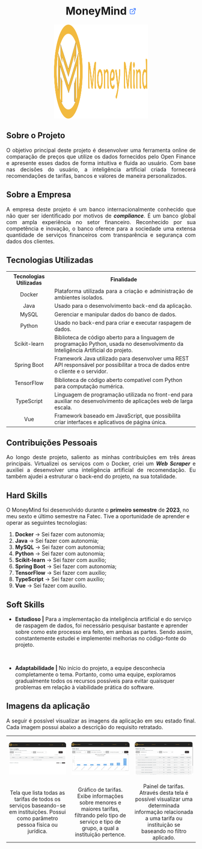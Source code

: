 <h1 align="center"><b>MoneyMind <a href="https://github.com/Barbara-BB/FatecAPI-06"><img src="/docs/assets/external-link.png"  width="19" height="19"></a>
</h1></b>

<p align="center"> 
   <img src="/docs/assets/moneymind.svg" width="250" height="250">
</p>

## **Sobre o Projeto**

<p align="justify">O objetivo principal deste projeto é desenvolver uma ferramenta online de comparação de preços que utilize os dados fornecidos pelo Open Finance e apresente esses dados de forma intuitiva e fluida ao usuário. Com base nas decisões do usuário, a inteligência artificial criada fornecerá recomendações de tarifas, bancos e valores de maneira personalizados.</p>

## **Sobre a Empresa**

<p align="justify">A empresa deste projeto é um banco internacionalmente conhecido que não quer ser identificado por motivos de <i><b>compliance</i></b>. É um banco global com ampla experiência no setor financeiro. Reconhecido por sua competência e inovação, o banco oferece para a sociedade uma extensa quantidade de serviços financeiros com transparência e segurança com dados dos clientes.</p>

## **Tecnologias Utilizadas**

<p align="justify"></p>

<table>
    <tr>
        <th>Tecnologias Utilizadas</th>
        <th>Finalidade</th>
    </tr>
    <tr>
        <td align="center">Docker</td>
        <td align="justify">Plataforma utilizada para a criação e administração de ambientes isolados.</td>
    </tr>
    <tr>
        <td align="center">Java</td>
        <td align="justify">Usado para o desenvolvimento back-end da aplicação.</td>
    </tr>
        <tr>
        <td align="center">MySQL</td>
        <td align="justify">Gerenciar e manipular dados do banco de dados.</td>
    </tr>
    <tr>
        <td align="center">Python</td>
        <td align="left">Usado no back-end para criar e executar raspagem de dados.</td>
    </tr>
    <tr>
        <td align="center">Scikit-learn</td>
        <td align="left">Biblioteca de código aberto para a linguagem de programação Python, usada no desenvolvimento da Inteligência Artificial do projeto.</td>
    </tr>
    <tr>
        <td align="center">Spring Boot</td>
        <td align="left">Framework Java utilizado para desenvolver uma REST API responsável por possibilitar a troca de dados entre o cliente e o servidor.</td>
    </tr>
    <tr>
        <td align="center">TensorFlow</td>
        <td align="left">Biblioteca de código aberto compatível com Python para computação numérica.</td>
    </tr>
    <tr>
        <td align="center">TypeScript</td>
        <td align="left">Linguagem de programação utilizada no front-end para auxiliar no desenvolvimento de aplicações web de larga escala.</td>  
    </tr>
    <tr>
        <td align="center">Vue</td>
        <td align="left">Framework baseado em JavaScript, que possibilita criar interfaces e aplicativos de página única.</td>  
    </tr> 

</table>

## **Contribuições Pessoais**

<p align="justify">Ao longo deste projeto, saliento as minhas contribuições em três áreas principais. Virtualizei os serviços com o Docker, criei um <i><b>Web Scraper</i></b> e auxiliei a desenvolver uma inteligência artificial de recomendação. Eu também ajudei a estruturar o back-end do projeto, na sua totalidade.</p>

## **Hard Skills**

O MoneyMind foi desenvolvido durante o **primeiro semestre** de **2023**, no meu sexto e último semestre na Fatec. Tive a oportunidade de aprender e operar as seguintes tecnologias:

  1.  **Docker** &#8594; Sei fazer com autonomia;
  2.  **Java** &#8594; Sei fazer com autonomia;
  3.  **MySQL** &#8594; Sei fazer com autonomia;
  4.  **Python** &#8594; Sei fazer com autonomia;
  5.  **Scikit-learn** &#8594; Sei fazer com auxílio;
  6.  **Spring Boot** &#8594; Sei fazer com autonomia;
  7.  **TensorFlow** &#8594; Sei fazer com auxílio;
  8.  **TypeScript** &#8594; Sei fazer com auxílio;
  9.  **Vue** &#8594; Sei fazer com auxílio.

## **Soft Skills**

* **Estudioso |** Para a implementação da inteligência artificial e do serviço de raspagem de dados, foi necessário pesquisar bastante e aprender sobre como este processo era feito, em ambas as partes. Sendo assim, constantemente estudei e implementei melhorias no código-fonte do projeto.

<br>

* **Adaptabilidade |** No início do projeto, a equipe desconhecia completamente o tema. Portanto, como uma equipe, exploramos gradualmente todos os recursos possíveis para evitar quaisquer problemas em relação à viabilidade prática do software.

## **Imagens da aplicação**

<p align="justify">A seguir é possível visualizar as imagens da aplicação em seu estado final. Cada imagem possui abaixo a descrição do requisito retratado.</p>

<table align="center">
   <tr>
      <td>
         <p align="center"><img src="/docs/FatecAPI-06/tariff-screen.png" width="1080"/></p>
      </td>
      <td>
         <p align="center"><img src="/docs/FatecAPI-06/dashboard-containing-tariffs.png" width="1080"/></p>
      </td>
      <td>
         <p align="center"><img src="/docs/FatecAPI-06/dashboard-that-displays-specific-data.png" width="1080"/></p>
      </td>
   </tr>
   <tr>
      <td align="center">Tela que lista todas as tarifas de todos os serviços baseando-se em instituições. Possui como parâmetro pessoa física ou jurídica.</td>
      <td align="center">Gráfico de tarifas. Exibe informações sobre menores e maiores tarifas, filtrando pelo tipo de serviço e tipo de grupo, a qual a instituição pertence.</td>
      <td align="center">Painel de tarifas. Através desta tela é possível visualizar uma determinada informação relacionada a uma tarifa ou instituição se baseando no filtro aplicado. </td>
   </tr>
   <!-- <tr>
      <td>
         <p align="center"><img src="/docs/FatecAPI-06/" width="150" height="300"/></p>
      </td>
      <td>
         <p align="center"><img src="/docs/FatecAPI-06/" width="150" height="300" /></p>
      </td>
      <td>
         <p align="center"><img src="/docs/FatecAPI-06/" width="150" height="300" /></p>
      </td>
   </tr>
   <tr>
      <td align="center">Text.</td>
      <td align="center">Text.</td>
      <td align="center">Text.</td>
   </tr>
   <tr>
      <td>
         <p align="center"><img src="/docs/FatecAPI-06/" width="150" height="300" /></p>
      </td>
      <td>
         <p align="center"><img src="/docs/FatecAPI-06/" width="150" height="300" /></p>
      </td>
      <td>
         <p align="center"><img src="/docs/FatecAPI-06/" width="150" height="300"/></p>
      </td>
   </tr>
   <tr>
      <td align="center">Text.</td>
      <td align="center">Text. </td>
      <td align="center">Text.</td>
   </tr>
   <tr>
      <td>
         <p align="center"><img src="/docs/FatecAPI-06/" width="150" height="300" /></p>
      </td>
      <td>
         <p align="center"><img src="/docs/FatecAPI-06/" width="150" height="300"/></p>
      </td>
      <td>
         <p align="center"><img src="/docs/FatecAPI-06/" width="150" height="300" /></p>
      </td>
   </tr>
   <tr>
      <td align="center">Text.</td>
      <td align="center">Text.</td>
      <td align="center">Text.</td>
   </tr> -->
</table>
